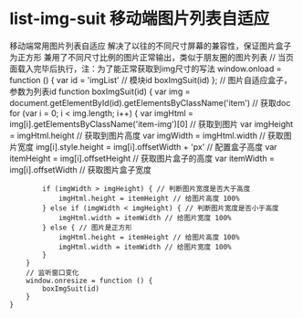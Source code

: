 # list-img-suit 移动端图片列表自适应

移动端常用图片列表自适应
解决了以往的不同尺寸屏幕的兼容性，保证图片盒子为正方形
兼用了不同尺寸比例的图片正常输出，类似于朋友圈的图片列表
  // 当页面载入完毕后执行，注：为了能正常获取到img尺寸的写法
    window.onload = function () {
        var id = 'imgList' // 模块id
        boxImgSuit(id)
    };
    // 图片自适应盒子，参数为列表id
    function boxImgSuit(id) {
        var img = document.getElementById(id).getElementsByClassName('item') // 获取doc
        for (var i = 0; i < img.length; i++) {
            var imgHtml = img[i].getElementsByClassName('item-img')[0] // 获取到图片
            var imgHeight = imgHtml.height // 获取到图片高度
            var imgWidth = imgHtml.width // 获取图片宽度
            img[i].style.height = img[i].offsetWidth + 'px' // 配置盒子高度
            var itemHeight = img[i].offsetHeight // 获取图片盒子的高度
            var itemWidth = img[i].offsetWidth // 获取图片盒子宽度

            if (imgWidth > imgHeight) { // 判断图片宽度是否大于高度
                imgHtml.height = itemHeight // 给图片高度 100%
            } else if (imgWidth < imgHeight) { // 判断图片宽度是否小于高度
                imgHtml.width = itemWidth // 给图片宽度 100%
            } else { // 图片是正方形
                imgHtml.height = itemHeight // 给图片高度 100%
                imgHtml.width = itemWidth // 给图片宽度 100%
            }
        }
        // 监听窗口变化
        window.onresize = function () {
            boxImgSuit(id)
        }
    }
